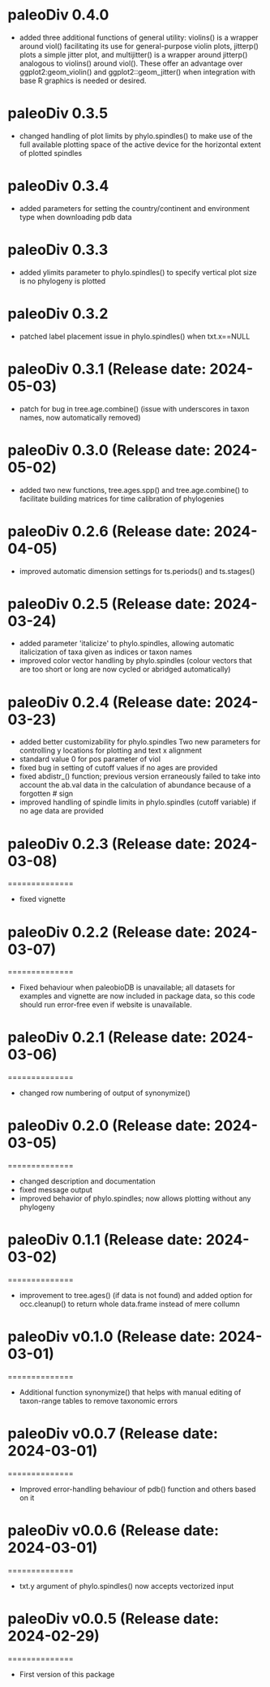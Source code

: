 # paleoDiv 0.4.0
* added three additional functions of general utility: violins() is a wrapper around viol() facilitating its use for general-purpose violin plots, jitterp() plots a simple jitter plot, and multijitter() is a wrapper around jitterp() analogous to violins() around viol(). These offer an advantage over ggplot2:geom_violin() and ggplot2::geom_jitter() when integration with base R graphics is needed or desired.

# paleoDiv 0.3.5
* changed handling of plot limits by phylo.spindles() to make use of the full available plotting space of the active device for the horizontal extent of plotted spindles

# paleoDiv 0.3.4
* added parameters for setting the country/continent and environment type when downloading pdb data

# paleoDiv 0.3.3
* added ylimits parameter to phylo.spindles() to specify vertical plot size is no phylogeny is plotted

# paleoDiv 0.3.2
* patched label placement issue in phylo.spindles() when txt.x==NULL


# paleoDiv 0.3.1 (Release date: 2024-05-03)
* patch for bug in tree.age.combine() (issue with underscores in taxon names, now automatically removed)

# paleoDiv 0.3.0 (Release date: 2024-05-02)
* added two new functions, tree.ages.spp() and tree.age.combine() to facilitate building matrices for time calibration of phylogenies

# paleoDiv 0.2.6 (Release date: 2024-04-05)
* improved automatic dimension settings for ts.periods() and ts.stages()

# paleoDiv 0.2.5 (Release date: 2024-03-24)
* added parameter 'italicize' to phylo.spindles, allowing automatic italicization of taxa given as indices or taxon names
* improved color vector handling by phylo.spindles (colour vectors that are too short or long are now cycled or abridged automatically)

# paleoDiv 0.2.4 (Release date: 2024-03-23)
* added better customizability for phylo.spindles
    Two new parameters for controlling y locations for plotting and text x alignment
* standard value 0 for pos parameter of viol
* fixed bug in setting of cutoff values if no ages are provided
* fixed abdistr_() function; previous version erraneously failed to take into account the ab.val data in the calculation of abundance because of a forgotten # sign
* improved handling of spindle limits in phylo.spindles (cutoff variable) if no age data are provided

# paleoDiv 0.2.3 (Release date: 2024-03-08)
==============
* fixed vignette

# paleoDiv 0.2.2 (Release date: 2024-03-07)
==============
* Fixed behaviour when paleobioDB is unavailable; all datasets for examples and vignette are now included in package data, so this code should run error-free even if website is unavailable.

# paleoDiv 0.2.1 (Release date: 2024-03-06)
==============
* changed row numbering of output of synonymize()

# paleoDiv 0.2.0 (Release date: 2024-03-05)
==============
* changed description and documentation
* fixed message output
* improved behavior of phylo.spindles; now allows plotting without any phylogeny

# paleoDiv 0.1.1 (Release date: 2024-03-02)
==============

* improvement to tree.ages() (if data is not found) and added option for occ.cleanup() to return whole data.frame instead of mere collumn

# paleoDiv v0.1.0 (Release date: 2024-03-01)
==============

* Additional function synonymize() that helps with manual editing of taxon-range tables to remove taxonomic errors

# paleoDiv v0.0.7 (Release date: 2024-03-01)
==============

* Improved error-handling behaviour of pdb() function and others based on it

# paleoDiv v0.0.6 (Release date: 2024-03-01)
==============

* txt.y argument of phylo.spindles() now accepts vectorized input

# paleoDiv v0.0.5 (Release date: 2024-02-29)
==============

* First version of this package
 



